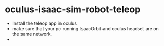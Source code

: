# oculus-isaac-sim-robot-teleop
- Install the teleop app in oculus
- make sure that your pc running IsaacOrbit and oculus headset are on the same network.
- 
